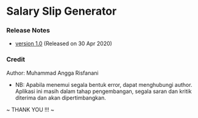 # Salary Slip Generator

###   Release Notes
- [version 1.0](https://github.com/muhanggarisfanani/LaundrySlipGenerator/tree/version1.0) (Released on 30 Apr 2020)

###   Credit
Author: Muhammad Angga Risfanani
- NB:	Apabila menemui segala bentuk error, dapat menghubungi author.
	Aplikasi ini masih dalam tahap pengembangan, segala saran dan kritik diterima dan akan dipertimbangkan.

~ THANK YOU !!! ~
